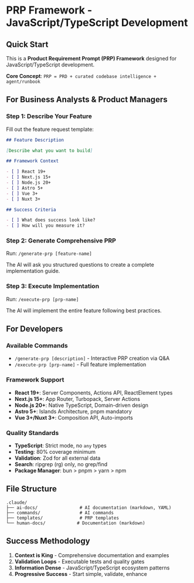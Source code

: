 # PRP Framework - JavaScript/TypeScript Development

## Quick Start

This is a **Product Requirement Prompt (PRP) Framework** designed for JavaScript/TypeScript development.

**Core Concept**: `PRP = PRD + curated codebase intelligence + agent/runbook`

## For Business Analysts & Product Managers

### Step 1: Describe Your Feature

Fill out the feature request template:

```markdown
## Feature Description

[Describe what you want to build]

## Framework Context

- [ ] React 19+
- [ ] Next.js 15+
- [ ] Node.js 20+
- [ ] Astro 5+
- [ ] Vue 3+
- [ ] Nuxt 3+

## Success Criteria

- [ ] What does success look like?
- [ ] How will you measure it?
```

### Step 2: Generate Comprehensive PRP

Run: `/generate-prp [feature-name]`

The AI will ask you structured questions to create a complete implementation guide.

### Step 3: Execute Implementation

Run: `/execute-prp [prp-name]`

The AI will implement the entire feature following best practices.

## For Developers

### Available Commands

- `/generate-prp [description]` - Interactive PRP creation via Q&A
- `/execute-prp [prp-name]` - Full feature implementation

### Framework Support

- **React 19+**: Server Components, Actions API, ReactElement types
- **Next.js 15+**: App Router, Turbopack, Server Actions
- **Node.js 20+**: Native TypeScript, Domain-driven design
- **Astro 5+**: Islands Architecture, pnpm mandatory
- **Vue 3+/Nuxt 3+**: Composition API, Auto-imports

### Quality Standards

- **TypeScript**: Strict mode, no `any` types
- **Testing**: 80% coverage minimum
- **Validation**: Zod for all external data
- **Search**: ripgrep (rg) only, no grep/find
- **Package Manager**: bun > pnpm > yarn > npm

## File Structure

```
.claude/
├── ai-docs/                # AI documentation (markdown, YAML)
├── commands/               # AI commands
├── templates/              # PRP templates
└── human-docs/            # Documentation (markdown)
```

## Success Methodology

1. **Context is King** - Comprehensive documentation and examples
2. **Validation Loops** - Executable tests and quality gates
3. **Information Dense** - JavaScript/TypeScript ecosystem patterns
4. **Progressive Success** - Start simple, validate, enhance
